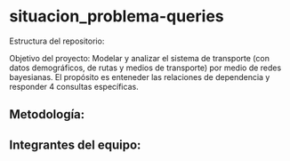 # situacion_problema-queries

Estructura del repositorio:



Objetivo del proyecto:
Modelar y analizar el sistema de transporte (con datos demográficos, de rutas y medios de transporte) por medio de redes bayesianas. 
El propósito es enteneder las relaciones de dependencia y responder 4 consultas específicas.

Metodología:
- 

Integrantes del equipo: 
- 
